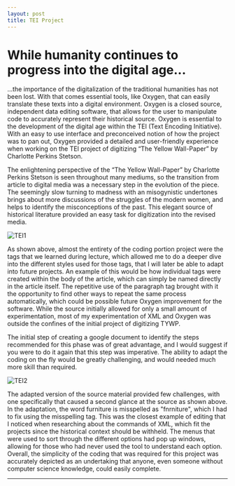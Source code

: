 ```yaml
---
layout: post
title: TEI Project
---
```


# While humanity continues to progress into the digital age...

...the importance of the digitalization of the traditional humanities has not been lost. With that comes essential tools, like Oxygen, that can easily translate these texts into a digital environment. Oxygen is a closed source, independent data editing software, that allows for the user to manipulate code to accurately represent their historical source. Oxygen is essential to the development of the digital age within the TEI (Text Encoding Initiative). With an easy to use interface and preconceived notion of how the project was to pan out, Oxygen provided a detailed and user-friendly experience when working on the TEI project of digitizing “The Yellow Wall-Paper” by Charlotte Perkins Stetson. 

The enlightening perspective of the “The Yellow Wall-Paper” by Charlotte Perkins Stetson is seen throughout many mediums, so the transition from article to digital media was a necessary step in the evolution of the piece. The seemingly slow turning to madness with an misogynistic undertones brings about more discussions of the struggles of the modern women, and helps to identify the misconceptions of the past. This elegant source of historical literature provided an easy task for digitization into the revised media. 

![TEI1](https://NicholasBranch.github.io/NicholasBranch/images/TEI1.PNG)

As shown above, almost the entirety of the coding portion project were the tags that we learned during lecture, which allowed me to do a deeper dive into the different styles used for those tags, that I will later be able to adapt into future projects. An example of this would be how individual tags were created within the body of the article, which can simply be named directly in the article itself. The repetitive use of the paragraph tag brought with it the opportunity to find other ways to repeat the same process automatically, which could be possible future Oxygen improvement for the software.  While the source initially allowed for only a small amount of experimentation, most of my experimentation of XML and Oxygen was outside the confines of the initial project of digitizing TYWP.

The initial step of creating a google document to identify the steps recommended for this phase was of great advantage, and I would suggest if you were to do it again that this step was imperative. The ability to adapt the coding on the fly would be greatly challenging, and would needed much more skill than required. 

![TEI2](https://NicholasBranch.github.io/NicholasBranch/images/TEI2.PNG)

The adapted version of the source material provided few challenges, with one specifically that caused a second glance at the source as shown above. In the adaptation, the word furniture is misspelled as "fnrniture", which I had to fix using the misspelling tag. This was the closest example of editing that I noticed when researching about the commands of XML, which fit the projects since the historical context should be withheld. The menus that were used to sort through the different options had pop up windows, allowing for those who had never used the tool to understand each option. Overall, the simplicity of the coding that was required for this project was accurately depicted as an undertaking that anyone, even someone without computer science knowledge, could easily complete. 





---

